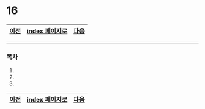 # 16

[이전](./15.md)|[index 페이지로](./00index.md) |[다음]()
---|---|---
<hr>

### 목차
1.
1.
1.


[이전](./10.md)|[index 페이지로](./00index.md) |[다음]()
---|---|---
